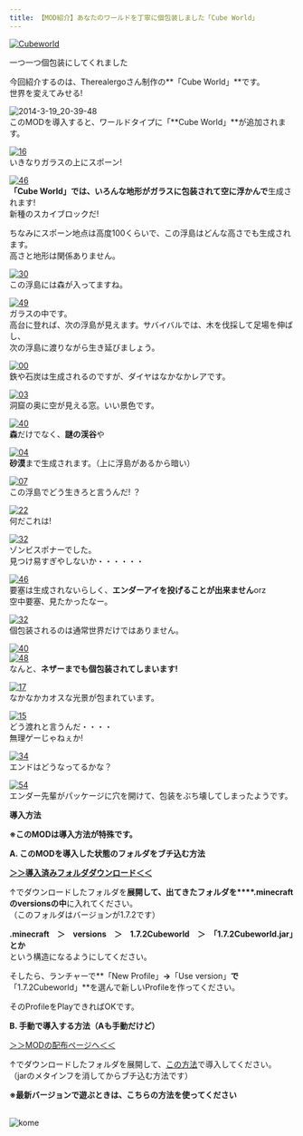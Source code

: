 ```yaml
---
title: 【MOD紹介】あなたのワールドを丁寧に個包装しました「Cube World」
---
```


[![Cubeworld](https://cdn-ak.f.st-hatena.com/images/fotolife/s/sasigume/20210208/20210208144027.jpg)  
](#7/3/73f29cb9.jpg "Cubeworld")

一つ一つ個包装にしてくれました

今回紹介するのは、Therealergoさん制作の**「Cube World」**です。   
世界を変えてみせる! 

![2014-3-19_20-39-48](https://cdn-ak.f.st-hatena.com/images/fotolife/s/sasigume/20210208/20210208151851.jpg)  
このMODを導入すると、ワールドタイプに「**Cube World」**が追加されます。

[![16](https://cdn-ak.f.st-hatena.com/images/fotolife/s/sasigume/20210208/20210208140246.png)](#5/1/51d1a6e6.png "16")  
いきなりガラスの上にスポーン!

[![46](https://cdn-ak.f.st-hatena.com/images/fotolife/s/sasigume/20210208/20210208142829.png)](#6/a/6a49df83.png "46")  
**「Cube World」**では、いろんな地形が**ガラスに包装されて空に浮かんで**生成されます!  
新種のスカイブロックだ!

ちなみにスポーン地点は高度100くらいで、この浮島はどんな高さでも生成されます。  
高さと地形は関係ありません。

[![30](https://cdn-ak.f.st-hatena.com/images/fotolife/s/sasigume/20210208/20210208153739.png)](#a/a/aa2d7772.png "30")  
この浮島には森が入ってますね。

[![49](https://cdn-ak.f.st-hatena.com/images/fotolife/s/sasigume/20210208/20210208141340.png)](#5/c/5cbe4d8c.png "49")  
ガラスの中です。  
高台に登れば、次の浮島が見えます。サバイバルでは、木を伐採して足場を伸ばし、  
次の浮島に渡りながら生き延びましょう。

[![00](https://cdn-ak.f.st-hatena.com/images/fotolife/s/sasigume/20210208/20210208134446.png)](#4/2/4266483a.png "00")  
鉄や石炭は生成されるのですが、ダイヤはなかなかレアです。

[![03](https://cdn-ak.f.st-hatena.com/images/fotolife/s/sasigume/20210208/20210208153035.png)](#a/3/a3b7733e.png "03")  
洞窟の奥に空が見える窓。いい景色です。

[![40](https://cdn-ak.f.st-hatena.com/images/fotolife/s/sasigume/20210208/20210208134617.png)](#4/3/4371597a.png "40")  
**森**だけでなく、**謎の渓谷**や

[![04](https://cdn-ak.f.st-hatena.com/images/fotolife/s/sasigume/20210208/20210208163138.png)](#e/2/e21fb1a8.png "04")  
**砂漠**まで生成されます。（上に浮島があるから暗い）

[![07](https://cdn-ak.f.st-hatena.com/images/fotolife/s/sasigume/20210208/20210208133819.png)](#3/b/3bb088fb.png "07")  
この浮島でどう生きろと言うんだ! ？

[![22](https://cdn-ak.f.st-hatena.com/images/fotolife/s/sasigume/20210208/20210208175637.png)](#f/5/f510a5c9.png "22")  
何だこれは!

[![32](https://cdn-ak.f.st-hatena.com/images/fotolife/s/sasigume/20210208/20210208160642.png)](#c/6/c6bc906e.png "32")  
ゾンビスポナーでした。  
見つけ易すぎやしないか・・・・・・

[![46](https://cdn-ak.f.st-hatena.com/images/fotolife/s/sasigume/20210208/20210208174840.png)](#e/d/ed3a8669.png "46")  
要塞は生成されないらしく、**エンダーアイを投げることが出来ません**orz  
空中要塞、見たかったなー。

[![32](https://cdn-ak.f.st-hatena.com/images/fotolife/s/sasigume/20210208/20210208145732.png)](#8/3/835f2816.png "32")  
個包装されるのは通常世界だけではありません。

[![40](https://cdn-ak.f.st-hatena.com/images/fotolife/s/sasigume/20210208/20210208132641.png)](#2/a/2af3d7be.png "40")  
[![48](https://cdn-ak.f.st-hatena.com/images/fotolife/s/sasigume/20210208/20210208140453.png)](#5/4/543a513b.png "48")  
なんと、**ネザーまでも個包装されてしまいます!**

[![17](https://cdn-ak.f.st-hatena.com/images/fotolife/s/sasigume/20210208/20210208151735.png)](#9/7/977cb919.png "17")  
なかなかカオスな光景が包まれています。

[![15](https://cdn-ak.f.st-hatena.com/images/fotolife/s/sasigume/20210208/20210208125259.png)](#0/9/095bf25b.png "15")  
どう渡れと言うんだ・・・・  
無理ゲーじゃねぇか!

[![34](https://cdn-ak.f.st-hatena.com/images/fotolife/s/sasigume/20210208/20210208141018.png)](#5/9/59dd8276.png "34")  
エンドはどうなってるかな？

[![54](https://cdn-ak.f.st-hatena.com/images/fotolife/s/sasigume/20210208/20210208140626.png)](#5/5/5533cad5.png "54")  
エンダー先輩がパッケージに穴を開けて、包装をぶち壊してしまったようです。

**導入方法**

**※このMODは導入方法が特殊です。**

**A. このMODを導入した状態のフォルダをブチ込む方法**

**[＞＞導入済みフォルダダウンロード＜＜](http://www.dropbox.com/s/62nnu1khi7a2c4w/%E3%81%93%E3%82%8C%E3%82%92%E5%B1%95%E9%96%8B%E3%81%97%E3%81%A6%E3%81%AD.zip)**

↑でダウンロードしたフォルダを**展開して、出てきたフォルダを****.minecraftのversionsの中**に入れてください。  
（このフォルダはバージョンが1.7.2です）

**.minecraft　＞　versions　＞　1.7.2Cubeworld　＞　「1.7.2Cubeworld.jar」とか**  
という構造になるようにしてください。

そしたら、ランチャーで**「New Profile」**→**「Use version」**で**「1.7.2Cubeworld」**を選んで新しいProfileを作ってください。

そのProfileをPlayできればOKです。

**B. 手動で導入する方法（Aも手動だけど）**

[＞＞MODの配布ページヘ＜＜](http://www.planetminecraft.com/mod/cube-world-1227625/)

↑でダウンロードしたフォルダを展開して、[この方法](/new-way-to-install-mod/#buchi)で導入してください。  
（jarのメタインフを消してからブチ込む方法です）

**※最新バージョンで遊ぶときは、こちらの方法を使ってください**  
  

![kome](https://cdn-ak.f.st-hatena.com/images/fotolife/s/sasigume/20210208/20210208145244.png)
